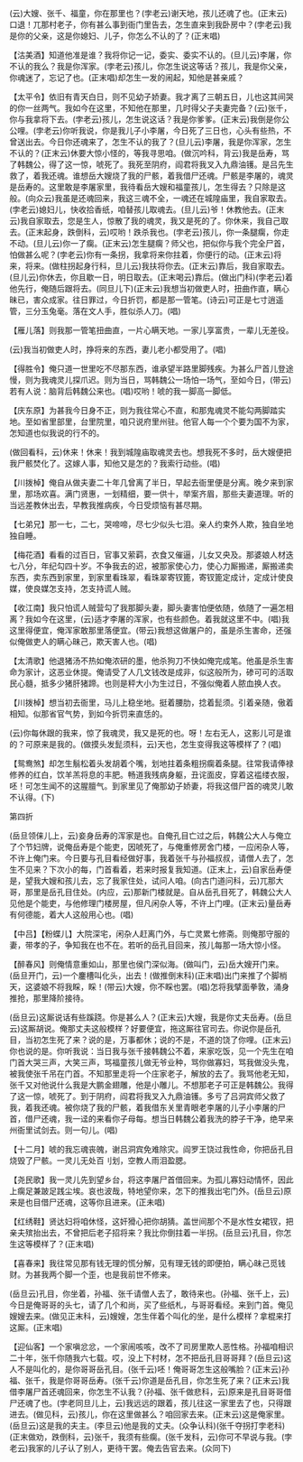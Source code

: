 <!-- { "loadSidebar": true } -->
(云)大嫂、张千、福童，你在那里也？(孛老云)谢天地，孩儿还魂了也。(正末云)口退！兀那村老子，你有甚么事到衙门里告去，怎生直来到我卧房中？(孛老云)我是你的父亲，这是你媳妇、儿子，你怎么不认的了？(正末唱)

【沽美酒】知道他准是谁？我将你记一记，委实、委实不认的。(旦儿云)李屠，你不认的我么？我是你浑家。(孛老云)孩儿，你怎生说这等话？孩儿，我是你父亲，你魂迷了，忘记了也。(正末唱)却怎生一发的闹起，知他是甚亲戚？

【太平令】依旧有青天白日，则不见幼子娇妻。我才离了三朝五日，儿也这其间哭的你一丝两气。我如今在这里，不知他在那里，几时得父子夫妻完备？(云)张千，你与我拿将下去。(孛老云)孩儿，怎生说这话？我是你爹爹。(正末云)我倒是你公公哩。(孛老云)你听我说，你是我儿子小李屠，今日死了三日也，心头有些热，不曾送出去。今日你还魂来了，怎生不认的我了？(旦儿云)李屠，我是你浑家，怎生不认的？(正末云)休要大惊小怪的，等我寻思咱。(做沉吟科，背云)我是岳寿，骂了韩魏公，得了这一惊，唬死了。我死至阴府，阎君将我叉入九鼎油镬。是吕先生救了，着我还魂。谁想岳大嫂烧了我的尸骸，着我借尸还魂。尸骸是李屠的，魂灵是岳寿的。这里敢是李屠家里，我待看岳大嫂和福童孩儿，怎生得去？只除是这般。(向众云)我虽是还魂回来，我这三魂不全，一魂还在城隍庙里，我自家取去。(孛老云)媳妇儿，快收拾香纸，咱替孩儿取魂去。(旦儿云)爷！休教他去。(正末云)我自家取去，您是生人，惊散了我的魂灵，我又是死的了。你休来，我自己取去。(正末起身，跌倒科，云)哎哟！跌杀我也。(孛老云)孩儿，你一条腿瘸，你走不动。(旦儿云)你一了瘸。(正末云)怎生腿瘸？师父也，把似你与我个完全尸首，怕做甚么呢？(孛老云)你有一条拐，我拿将来你拄着，你便行的动。(正末云)将来，将来。(做柱拐起身行科，旦儿云)我扶将你去。(正末云)靠后，我自家取去。(旦儿云)你休去，你且歇一日，明日取去。(正末喝云)靠后。(做出门科)(孛老云)着他先行，俺随后跟将去。(同旦儿下)(正末云)我想当初做吏人时，扭曲作直，瞒心昧已，害众成家。往日罪过，今日折罚，都是那一管笔。(诗云)可正是七寸逍遥管，三分玉兔毫。落在文人手，胜似杀人刀。(唱)

【雁儿落】则我那一管笔扭曲直，一片心瞒天地。一家儿享富贵，一辈儿无差役。

(云)我当初做吏人时，挣将来的东西，妻儿老小都受用了。(唱)

【得胜令】俺只道一世里吃不尽那东西，谁承望半路里脚残疾。为甚么尸首儿登途慢，则为我魂灵儿探爪迟。则为当日，骂韩魏公一场怕一场气，至如今日，(带云)若有人说：脑背后韩魏公来也。(唱)哎哟！唬的我一脚高一脚低。

【庆东原】为甚我今日身不正，则为我往常心不直，和那鬼魂灵不能勾两脚踏实地。至如省里部里，台里院里，咱只说府里州驻。他官人每一个个要为国不为家，怎知道也似我说的行不的。

(做回看科，云)休来！休来！我到城隍庙取魂灵去也。想我死不多时，岳大嫂便把我尸骸焚化了。这嫁人事，知他又是怎的？我索行动些。(唱)

【川拨棹】俺自从做夫妻二十年几曾离了半日，早起去衙里便是分离。晚夕来到家里，那场欢喜。满门贤惠，一划精细，要一供十，举案齐眉，那些夫妻道理。听的当远差教休出去，早教我推病疾，今日受烦恼有甚尽期。

【七弟兄】那一七，二七，哭啼啼，尽七少似头七泪。亲人约束外人欺，独自坐地独自睡。

【梅花酒】看看的过百日，官事又萦羁，衣食又催逼，儿女又央及。那婆娘人材迭七八分，年纪勾四十岁。不争我去的迟，被那家使心力，使心力厮搬递，厮搬递卖东西，卖东西到家里，到家里看珠翠，看珠翠寄钗篦，寄钗篦定成计，定成计使良媒，使良媒怎支持，怎支持谎人贼。

【收江南】我只怕谎人贼营勾了我那脚头妻，脚头妻害怕便依随，依随了一遍怎相离？我如今在这里，(云)适才李屠的浑家，也有些颜色。着我就这里不中。(唱)我这里得便宜，俺浑家敢那里落便宜。(带云)我想这做屠户的，虽是杀生害命，还强似俺做吏人的瞒心昧己，欺天害人也。(唱)

【太清歌】他退猪汤不热如俺浓研的墨，他杀狗刀不快如俺完成笔。他虽是杀生害命为家计，这恶业休提。俺请受了人几文钱改是成非，似这般所为，碜可可的活取民心髓，抵多少猪肝猪蹄。也则是秤大小为生过日，不强似俺着人脓血换人衣。

【川拨棹】想当初去衙里，马儿上稳坐地。挺着腰肋，捻着髭须。引着亲随，傲着相知。似那省官气势，到如今折罚来直恁的。

(云)你每休跟的我来，惊了我魂灵，我又是死的也。呀！左右无人，这影儿可是谁的？可原来是我的。(做摸头发髭须科，云)天也，怎生变得我这等模样了？(唱)

【鸳鸯煞】却怎生鬅松着头发胡着个嘴，划地拄着条粗拐瘸着条腿。往常我请俸禄修养的红白，饮羊羔将息的丰肥。畅道我残病身躯，丑诧面皮，穿着这褴缕衣服，呸！可怎生闻不的这腥膻气。到家里见了俺那幼子娇妻，将我这借尸首的魂灵儿敢不认得。(下)

第四折

(岳旦领俫儿上，云)妾身岳寿的浑家是也。自俺孔目亡过之后，韩魏公大人与俺立了个节妇牌，说俺岳寿是个能吏，因唬死了，与俺重修房舍门楼，一应闲杂人等，不许上俺门来。今日要与孔目看经做好事，我着张千与孙福叔叔，请僧人去了，怎生不见来？下次小的每，门首看着，若来时报复我知道。(正末上，云)自家岳寿便是，望我大嫂和孩儿去，忘了我家住处，试问人咱。(向古门道问科，云)兀那大哥，那里是岳孔目住处。(内应，云)那新门楼就是。自从岳孔目死了，韩魏公大人见他是个能吏，与他修理门楼房屋，但凡闲杂人等，不许上门哩。(正末云)量岳寿有何德能，着大人这般用心也。(唱)

【中吕】【粉蝶儿】大院深宅，闲杂人赶离门外，与亡灵累七修斋。则俺那守服的妻，带孝的子，争知我在也不在。若听的岳孔目回来，孩儿每那一场大惊小怪。

【醉春风】则俺情意重如山，那里也侯门深似海。(做叫门，云)岳大嫂开门来。(岳旦开门，云)一个鏖槽叫化头，出去！(做推倒末科)(正末唱)出门来推了个脚梢天，这婆娘不将我睬，睬！(带云)大嫂，你不睬也罢。(唱)怎将我擘面拳敦，涌身推抢，那里降阶接待。

(岳旦云)这厮说话有些蹊跷。你是甚么人？(正末云)大嫂，我是你丈夫岳寿。(岳旦云)这厮胡说。俺那丈夫这般模样？好要便宜，拖这厮往官司去。你说你是岳孔目，当初怎生死了来？说的是，万事都休；说的不是，不道的饶了你哩。(正末云)你也说的是。你听我说：当日我与张千接韩魏公不着，来家吃饭，见一个先生在咱门首大哭三声，大笑三声，骂福童孩儿做无爷业种，骂你做寡妇，骂我做没头鬼，被我使张千吊在门首。不知那里走将一个庄家老子，解放的去了。我骂他老无知，张千又对他说什么我是大鹏金翅雕，他是小雕儿。不想那老子可正是韩魏公。我得了这一惊，唬死了。到于阴府，阎君将我叉入九鼎油镬。多亏了吕洞宾师父救了我，着我还魂。被你烧了我的尸骸，着我借东关里青眼老李屠的儿子小李屠的尸首，借尸还魂，我一迳的来看你子母每。想当日韩魏公着我洗的脖子干净，绝早来州衙里试剑去。则一句儿。(唱)

【十二月】唬的我忘魂丧魄，谢吕洞宾免难除灾。阎罗王饶过我性命，你把岳孔目烧毁了尸骸。一灵儿无处百刂划，空教人雨泪盈腮。

【尧民歌】我一灵儿先到望乡台，将这李屠尸首借回来。为孤儿寡妇动情怀，因此上瘸足兼跛足践尘埃。哀也波哉，特地望你来，怎下的推我出宅门外。(岳旦云)原来是也目借尸还魂，这等你且进来。(正未唱)

【红绣鞋】贤达妇将咱休怪，这奸猾心把你胡猜。盖世间那个不是水性女裙钗，把亲夫殡抬出去，不曾把后老子招将来？我比你倒拄着一半拐。(岳旦云)孔目，你怎生这等模样了？(正末唱)

【喜春来】我往常见那有钱无理的慌分解，见有理无钱的即便拍，瞒心昧己觅钱财。为甚我两个脚一个歪，也是我前世不修来。

(岳旦云)孔目，你坐着，孙福、张千请僧人去了，敢待来也。(孙福、张千上，云)今日是俺哥哥的头七，请了几个和尚，买了些纸札，与哥哥看经。来到门首。俺见嫂嫂去来。(做见正末科，云)嫂嫂，怎生伴着个叫化的坐，是什么模样？拿棍来打这厮。(正末唱)

【迎仙客】一个家嗔忿忿，一个家闹咳咳，改不了司房里欺人恶性格。孙福咱相识二十年，张千你随我六七载。哎，没上下村材，怎不把岳孔目哥哥拜？(岳旦云)这人不是叫化的，是你哥哥岳孔目。(张千云)呸！俺哥哥怎生这般嘴脸？(正末云)孙福、张千，我是你哥哥岳寿。(张千云)你道是岳孔目，你怎生死了来？(正末云)我借李屠尸首还魂回来，你怎生不认我？(孙福、张千做悲科，云)原来是孔目哥哥借尸还魂了也。(孛老同旦儿上，云)我远远的跟着，孩儿往这一家里去了也，只得跟进去。(做见科，云)孩儿，你在这里做甚么？咱回家去来。(正末云)这是俺家里。(岳旦云)这是我的夫主。(李旦云)他是我的丈夫。(众争认科)(张千夺拐打孛老科)(正末做劝，跌倒科，云)张千，我须有些瘸。(张千发科，云)你可不早说与我。(孛老云)我家的儿子认了别人，更待干罢。俺去告官去来。(众同下)

